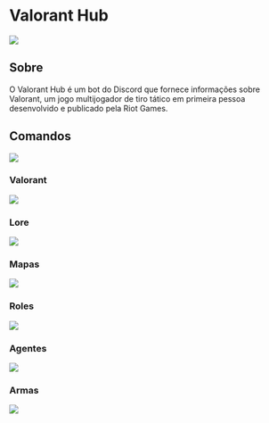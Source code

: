 # Valorant Hub

![](https://s3.gifyu.com/images/ezgif.com-cropc05886a0bfb9f6a6.gif)

## Sobre

O Valorant Hub é um bot do Discord que fornece informações sobre Valorant, um jogo multijogador de tiro tático em primeira pessoa desenvolvido e publicado pela Riot Games.

## Comandos

![](https://s9.gifyu.com/images/ezgif.com-video-to-gif6431e0d99932392a.gif)

### Valorant

![](https://s9.gifyu.com/images/ezgif.com-video-to-gif34ed69f8c9c3ec0d.gif)

### Lore

![](https://s9.gifyu.com/images/ezgif.com-video-to-gif34ed69f8c9c3ec0d.gif)

### Mapas

![](https://s9.gifyu.com/images/ezgif.com-video-to-gif34ed69f8c9c3ec0d.gif)

### Roles

![](https://s9.gifyu.com/images/ezgif.com-video-to-gif34ed69f8c9c3ec0d.gif)

### Agentes

![](https://s9.gifyu.com/images/ezgif.com-video-to-gif34ed69f8c9c3ec0d.gif)

### Armas

![](https://s9.gifyu.com/images/ezgif.com-video-to-gif34ed69f8c9c3ec0d.gif)
